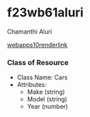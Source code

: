 # f23wb61aluri

Chamanthi Aluri

[webapps10renderlink](https://f23wb61aluri.onrender.com)


### Class of Resource

- Class Name: Cars
- Attributes:
  - Make (string)
  - Model (string)
  - Year (number)